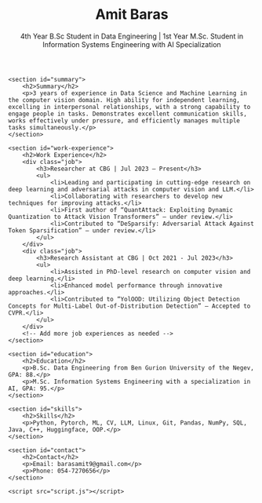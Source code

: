 <!DOCTYPE html>
<html lang="en">
<head>
    <meta charset="UTF-8">
    <meta name="viewport" content="width=device-width, initial-scale=1.0">
    <title>Amit Baras - Resume</title>
    <link rel="stylesheet" href="style.css">
</head>
<body>
    <header>
        <h1>Amit Baras</h1>
        <p>4th Year B.Sc Student in Data Engineering | 1st Year M.Sc. Student in Information Systems Engineering with AI Specialization</p>
    </header>

    <section id="summary">
        <h2>Summary</h2>
        <p>3 years of experience in Data Science and Machine Learning in the computer vision domain. High ability for independent learning, excelling in interpersonal relationships, with a strong capability to engage people in tasks. Demonstrates excellent communication skills, works effectively under pressure, and efficiently manages multiple tasks simultaneously.</p>
    </section>

    <section id="work-experience">
        <h2>Work Experience</h2>
        <div class="job">
            <h3>Researcher at CBG | Jul 2023 – Present</h3>
            <ul>
                <li>Leading and participating in cutting-edge research on deep learning and adversarial attacks in computer vision and LLM.</li>
                <li>Collaborating with researchers to develop new techniques for improving attacks.</li>
                <li>First author of “QuantAttack: Exploiting Dynamic Quantization to Attack Vision Transformers” – under review.</li>
                <li>Contributed to “DeSparsify: Adversarial Attack Against Token Sparsification” – under review.</li>
            </ul>
        </div>
        <div class="job">
            <h3>Research Assistant at CBG | Oct 2021 - Jul 2023</h3>
            <ul>
                <li>Assisted in PhD-level research on computer vision and deep learning.</li>
                <li>Enhanced model performance through innovative approaches.</li>
                <li>Contributed to “YolOOD: Utilizing Object Detection Concepts for Multi-Label Out-of-Distribution Detection” – Accepted to CVPR.</li>
            </ul>
        </div>
        <!-- Add more job experiences as needed -->
    </section>

    <section id="education">
        <h2>Education</h2>
        <p>B.Sc. Data Engineering from Ben Gurion University of the Negev, GPA: 88.</p>
        <p>M.Sc. Information Systems Engineering with a specialization in AI, GPA: 95.</p>
    </section>

    <section id="skills">
        <h2>Skills</h2>
        <p>Python, Pytorch, ML, CV, LLM, Linux, Git, Pandas, NumPy, SQL, Java, C++, Huggingface, OOP.</p>
    </section>

    <section id="contact">
        <h2>Contact</h2>
        <p>Email: barasamit9@gmail.com</p>
        <p>Phone: 054-7270656</p>
    </section>

    <script src="script.js"></script>
</body>
</html>
